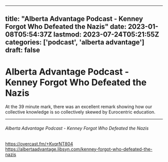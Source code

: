 
---
title: "Alberta Advantage Podcast - Kenney Forgot Who Defeated the Nazis"
date: 2023-01-08T05:54:37Z
lastmod: 2023-07-24T05:21:55Z
categories: ['podcast', 'alberta advantage']
draft: false
---


# Alberta Advantage Podcast - Kenney Forgot Who Defeated the Nazis
At the 39 minute mark, there was an excellent remark showing how our collective knowledge is so collectively skewed by Eurocentric education.

- - -
###### Alberta Advantage Podcast - Kenney Forgot Who Defeated the Nazis

https://overcast.fm/+KvqrNT804  
https://albertaadvantage.libsyn.com/kenney-forgot-who-defeated-the-nazis

<!-- #public #podcast #alberta advantage# -->

<!-- {BearID:7EF5D1E0-A895-422F-8113-BB630761E86A-28016-00002D97DC253779} -->
